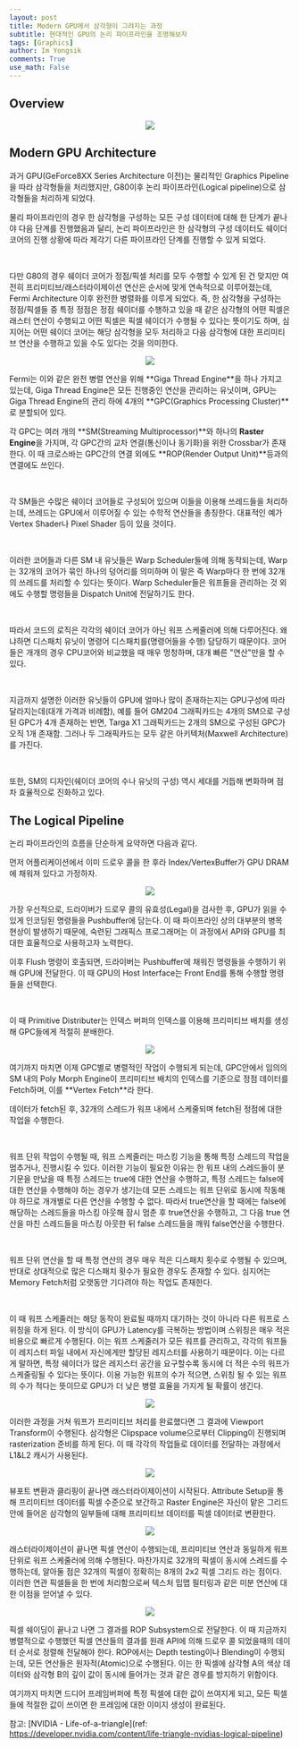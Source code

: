 ```yaml
---
layout: post
title: Modern GPU에서 삼각형이 그려지는 과정
subtitle: 현대적인 GPU의 논리 파이프라인을 조명해보자
tags: [Graphics]
author: Im Yongsik
comments: True
use_math: False
---
```


## Overview

<p align="center">
    <img src="{{site.baseurl}}/assets/img/posts/2022-09-28/Life-of-a-triangle/img01.jpg" />
</p>

## Modern GPU Architecture

과거 GPU(GeForce8XX Series Architecture 이전)는 물리적인 Graphics Pipeline을 따라 삼각형들을 처리했지만, G80이후 논리 파이프라인(Logical pipeline)으로 삼각형들을 처리하게 되었다.

물리 파이프라인의 경우 한 삼각형을 구성하는 모든 구성 데이터에 대해 한 단계가 끝나야 다음 단계를 진행했음과 달리, 논리 파이프라인은 한 삼각형의 구성 데이터도 쉐이더 코어의 진행 상황에 따라 제각기 다른 파이프라인 단계를 진행할 수 있게 되었다. 

<br>

다만 G80의 경우 쉐이더 코어가 정점/픽셀 처리를 모두 수행할 수 있게 된 건 맞지만 여전히 프리미티브/래스터라이제이션 연산은 순서에 맞게 연속적으로 이루어졌는데, Fermi Architecture 이후 완전한 병렬화를 이루게 되었다. 즉, 한 삼각형을 구성하는 정점/픽셀들 중 특정 정점은 정점 쉐이더를 수행하고 있을 때 같은 삼각형의 어떤 픽셀은 래스터 연산이 수행되고 어떤 픽셀은 픽셀 쉐이더가 수행될 수 있다는 뜻이기도 하며, 심지어는 어떤 쉐이더 코어는 해당 삼각형을 모두 처리하고 다음 삼각형에 대한 프리미티브 연산을 수행하고 있을 수도 있다는 것을 의미한다.

<p align="center">
    <img src="{{site.baseurl}}/assets/img/posts/2022-09-28/Life-of-a-triangle/img02.jpg" />
</p>
Fermi는 이와 같은 완전 병렬 연산을 위해 **Giga Thread Engine**을 하나 가지고 있는데, Giga Thread Engine은 모든 진행중인 연산을 관리하는 유닛이며, GPU는 Giga Thread Engine의 관리 하에 4개의 **GPC(Graphics Processing Cluster)**로 분할되어 있다.

<br>

각 GPC는 여러 개의 **SM(Streaming Multiprocessor)**와 하나의 **Raster Engine**을 가지며, 각 GPC간의 교차 연결(통신이나 동기화)을 위한 Crossbar가 존재한다. 이 때 크로스바는 GPC간의 연결 외에도 **ROP(Render Output Unit)**등과의 연결에도 쓰인다.

<br>

각 SM들은 수많은 쉐이더 코어들로 구성되어 있으며 이들을 이용해 쓰레드들을 처리하는데, 쓰레드는 GPU에서 이루어질 수 있는 수학적 연산들을 총칭한다. 대표적인 예가 Vertex Shader나 Pixel Shader 등이 있을 것이다.

<br>

이러한 코어들과 다른 SM 내 유닛들은 Warp Scheduler들에 의해 동작되는데, Warp는 32개의 코어가 묶인 하나의 덩어리를 의미하며 이 말은 즉 Warp마다 한 번에 32개의 쓰레드를 처리할 수 있다는 뜻이다. Warp Scheduler들은 워프들을 관리하는 것 외에도 수행할 명령들을 Dispatch Unit에 전달하기도 한다.

<br>

따라서 코드의 로직은 각각의 쉐이더 코어가 아닌 워프 스케줄러에 의해 다루어진다. 왜냐하면 디스패치 유닛이 명령어 디스패치를(명령어들을 수행) 담당하기 때문이다. 코어들은 개개의 경우 CPU코어와 비교했을 때 매우 멍청하며, 대개 빠른 "연산"만을 할 수 있다.

<br>

지금까지 설명한 이러한 유닛들이 GPU에 얼마나 많이 존재하는지는 GPU구성에 따라 달라지는데(대개 가격과 비례함), 예를 들어 GM204 그래픽카드는 4개의 SM으로 구성된 GPC가 4개 존재하는 반면, Targa X1 그래픽카드는 2개의 SM으로 구성된 GPC가 오직 1개 존재함. 그러나 두 그래픽카드는 모두 같은 아키텍처(Maxwell Architecture)를 가진다.

<br>

또한, SM의 디자인(쉐이더 코어의 수나 유닛의 구성) 역시 세대를 거듭해 변화하며 점차 효율적으로 진화하고 있다.

## The Logical Pipeline

논리 파이프라인의 흐름을 단순하게 요약하면 다음과 같다.

먼저 어플리케이션에서 이미 드로우 콜을 한 후라 Index/VertexBuffer가 GPU DRAM에 채워져 있다고 가정하자.

<p align="center">
    <img src="{{site.baseurl}}/assets/img/posts/2022-09-28/Life-of-a-triangle/img03.jpg" />
</p>
가장 우선적으로, 드라이버가 드로우 콜의 유효성(Legal)을 검사한 후, GPU가 읽을 수 있게 인코딩된 명령들을 Pushbuffer에 담는다. 이 때 파이프라인 상의 대부분의 병목 현상이 발생하기 때문에, 숙련된 그래픽스 프로그래머는 이 과정에서 API와 GPU를 최대한 효율적으로 사용하고자 노력한다.

<br>

이후 Flush 명령이 호출되면, 드라이버는 Pushbuffer에 채워진 명령들을 수행하기 위해 GPU에 전달한다. 이 때 GPU의 Host Interface는 Front End를 통해 수행할 명령들을 선택한다.

<br>

이 때 Primitive Distributer는 인덱스 버퍼의 인덱스를 이용해 프리미티브 배치를 생성해 GPC들에게 적절히 분배한다.

<p align="center">
    <img src="{{site.baseurl}}/assets/img/posts/2022-09-28/Life-of-a-triangle/img04.jpg" />
</p>
여기까지 마치면 이제 GPC별로 병렬적인 작업이 수행되게 되는데, GPC안에서 임의의 SM 내의 Poly Morph Engine이 프리미티브 배치의 인덱스를 기준으로 정점 데이터를 Fetch하며, 이를 **Vertex Fetch**라 한다.

<br>

데이터가 fetch된 후, 32개의 스레드가 워프 내에서 스케줄되며 fetch된 정점에 대한 작업을 수행한다.

<br>

워프 단위 작업이 수행될 때, 워프 스케줄러는 마스킹 기능을 통해 특정 스레드의 작업을 멈추거나, 진행시킬 수 있다. 이러한 기능이 필요한 이유는 한 워프 내의 스레드들이 분기문을 만났을 때 특정 스레드는 true에 대한 연산을 수행하고, 특정 스레드는 false에 대한 연산을 수행해야 하는 경우가 생기는데 모든 스레드는 워프 단위로 동시에 작동해야 하므로 개개별로 다른 연산을 수행할 수 없다. 따라서 true연산을 할 때에는 false에 해당하는 스레드들을 마스킹 아웃해 잠시 멈춘 후 true연산을 수행하고, 그 다음 true 연산을 마친 스레드들을 마스킹 아웃한 뒤 false 스레드들을 깨워 false연산을 수행한다.

<br>

워프 단위 연산을 할 때 특정 연산의 경우 매우 적은 디스패치 횟수로 수행될 수 있으며, 반대로 상대적으로 많은 디스패치 횟수가 필요한 경우도 존재할 수 있다. 심지어는 Memory Fetch처럼 오랫동안 기다려야 하는 작업도 존재한다.

<br>

 이 때 워프 스케줄러는 해당 동작이 완료될 때까지 대기하는 것이 아니라 다른 워프로 스위칭을 하게 된다. 이 방식이 GPU가 Latency를 극복하는 방법이며 스위칭은 매우 적은 비용으로 빠르게 수행된다. 이는 워프 스케줄러가 모든 워프를 관리하고, 각각의 워프들이 레지스터 파일 내에서 자신에게만 할당된 레지스터를 사용하기 때문이다. 이는 다르게 말하면, 특정 쉐이더가 많은 레지스터 공간을 요구할수록 동시에 더 적은 수의 워프가 스케줄링될 수 있다는 뜻이다. 이용 가능한 워프의 수가 적으면, 스위칭 될 수 있는 워프의 수가 적다는 뜻이므로 GPU가 더 낮은 병렬 효율을 가지게 될 확률이 생긴다.

<p align="center">
    <img src="{{site.baseurl}}/assets/img/posts/2022-09-28/Life-of-a-triangle/img05.jpg" />
</p>

이러한 과정을 거쳐 워프가 프리미티브 처리를 완료했다면 그 결과에 Viewport Transform이 수행된다. 삼각형은 Clipspace volume으로부터 Clipping이 진행되며 rasterization 준비를 하게 된다. 이 때 각각의 작업들로 데이터를 전달하는 과정에서 L1&L2 캐시가 사용된다.

<p align="center">
    <img src="{{site.baseurl}}/assets/img/posts/2022-09-28/Life-of-a-triangle/img06.jpg" />
</p>

뷰포트 변환과 클리핑이 끝나면 래스터라이제이션이 시작된다. Attribute Setup을 통해 프리미티브 데이터를 픽셀 수준으로 보간하고 Raster Engine은 자신이 맡은 그리드 안에 들어온 삼각형의 일부들에 대해 프리미티브 데이터를 픽셀 데이터로 변환한다.

<p align="center">
    <img src="{{site.baseurl}}/assets/img/posts/2022-09-28/Life-of-a-triangle/img07.jpg" />
</p>

래스터라이제이션이 끝나면 픽셀 연산이 수행되는데, 프리미티브 연산과 동일하게 워프 단위로 워프 스케줄러에 의해 수행된다. 마찬가지로 32개의 픽셀이 동시에 스레드를 수행하는데, 알아둘 점은 32개의 픽셀이 정확히는 8개의 2x2 픽셀 그리드 라는 점이다. 이러한 연관 픽셀들을 한 번에 처리함으로써 텍스처 밉맵 필터링과 같은 미분 연산에 대한 이점을 얻어낼 수 있다.

<p align="center">
    <img src="{{site.baseurl}}/assets/img/posts/2022-09-28/Life-of-a-triangle/img08.jpg" />
</p>
픽셀 쉐이딩이 끝나고 나면 그 결과를 ROP Subsystem으로 전달한다. 이 때 지금까지 병렬적으로 수행했던 픽셀 연산들의 결과를 원래 API에 의해 드로우 콜 되었을때의 데이터 순서로 정렬해 전달해야 한다. ROP에서는 Depth testing이나 Blending이 수행되는데, 모든 연산들은 원자적(Atomic)으로 수행된다. 이는 한 픽셀에 삼각형 A의 색상 데이터와 삼각형 B의 깊이 값이 동시에 들어가는 것과 같은 경우를 방지하기 위함이다.

<br>

여기까지 마치면 드디어 프레임버퍼에 특정 픽셀에 대한 값이 쓰여지게 되고, 모든 픽셀들에 적절한 값이 쓰이면 한 프레임에 대한 이미지 생성이 완료된다.

참고: [NVIDIA - Life-of-a-triangle](ref: https://developer.nvidia.com/content/life-triangle-nvidias-logical-pipeline)
